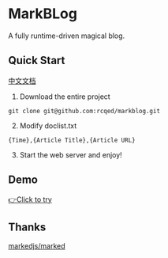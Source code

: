 # MarkBLog

A fully runtime-driven magical blog.

## Quick Start

[中文文档](./README_zh.md)

1. Download the entire project

```
git clone git@github.com:rcqed/markblog.git
```

2. Modify doclist.txt

```
{Time},{Article Title},{Article URL}
```

3. Start the web server and enjoy!

## Demo

[👉Click to try](https://rcqed.github.io/markblog)

## Thanks

[markedjs/marked](https://github.com/markedjs/marked)
